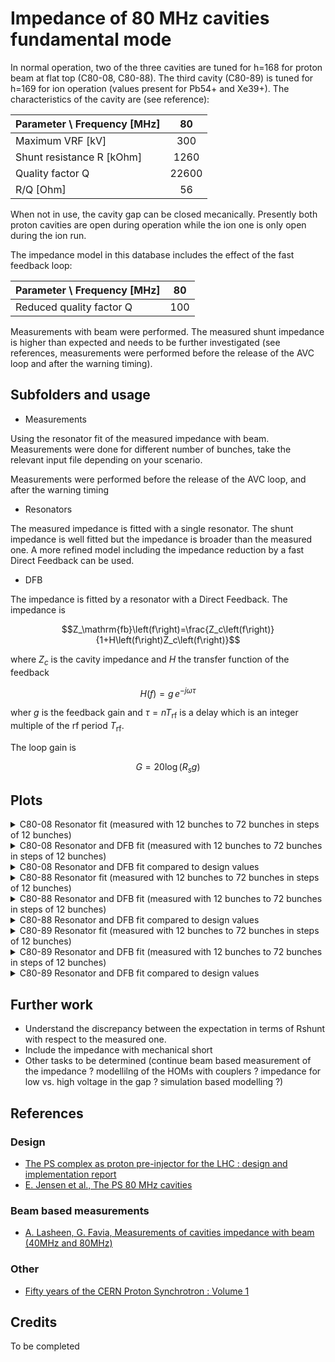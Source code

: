 # Impedance of 80 MHz cavities fundamental mode

In normal operation, two of the three cavities are tuned for h=168 for proton beam at flat top (C80-08, C80-88). 
The third cavity (C80-89) is tuned for h=169 for ion operation (values present for Pb54+ and Xe39+). The characteristics of
the cavity are (see reference):

| Parameter \ Frequency [MHz] 			| 80		|
| -------------------------------------	|:---------:|
| Maximum VRF [kV]       				| 300		|
| Shunt resistance R [kOhm]				| 1260 		|
| Quality factor Q 						| 22600 	|
| R/Q [Ohm] 							| 56		|

When not in use, the cavity gap can be closed mecanically. Presently both proton
cavities are open during operation while the ion one is only open during the ion run.

The impedance model in this database includes the effect of the fast feedback 
loop:

| Parameter \ Frequency [MHz] 			| 80		|
| -------------------------------------	|:---------:|
| Reduced quality factor Q				| 100 		|

Measurements with beam were performed. The measured shunt impedance is higher
than expected and needs to be further investigated (see references, measurements 
were performed before the release of the AVC loop and after the warning timing).

## Subfolders and usage

- Measurements

Using the resonator fit of the measured impedance with beam. Measurements were 
done for different number of bunches, take the relevant input file depending
on your scenario.

Measurements were performed before the release of the AVC loop, and after the
warning timing

- Resonators

The measured impedance is fitted with a single resonator. The shunt impedance
is well fitted but the impedance is broader than the measured one. A more refined
model including the impedance reduction by a fast Direct Feedback can be used.

- DFB

The impedance is fitted by a resonator with a Direct Feedback. The 
impedance is 

```math
Z_\mathrm{fb}\left(f\right)=\frac{Z_c\left(f\right)}{1+H\left(f\right)Z_c\left(f\right)}
```

where $`Z_c`$ is the cavity impedance and $`H`$
the transfer function of the feedback

```math
H\left(f\right)=g\,e^{-j \omega \tau}
```

wher $`g`$ is the feedback gain and $`\tau=n T_{\mathrm{rf}}`$ is a delay
which is an integer multiple of the rf period $`T_{\mathrm{rf}}`$.

The loop gain is 

```math
G = 20\log{\left(R_s g\right)}
```

## Plots

<details>
  <summary>C80-08 Resonator fit (measured with 12 bunches to 72 bunches in steps of 12 bunches)</summary>
  <img src="C08/Resonators/fitted_b12.png">
  <img src="C08/Resonators/fitted_b24.png">
  <img src="C08/Resonators/fitted_b36.png">
  <img src="C08/Resonators/fitted_b48.png">
  <img src="C08/Resonators/fitted_b60.png">
  <img src="C08/Resonators/fitted_b72.png">
</details>

<details>
  <summary>C80-08 Resonator and DFB fit (measured with 12 bunches to 72 bunches in steps of 12 bunches)</summary>
  <img src="C08/DFB/fitted_b12.png">
  <img src="C08/DFB/fitted_b24.png">
  <img src="C08/DFB/fitted_b36.png">
  <img src="C08/DFB/fitted_b48.png">
  <img src="C08/DFB/fitted_b60.png">
  <img src="C08/DFB/fitted_b72.png">
</details>

<details>
  <summary>C80-08 Resonator and DFB fit compared to design values</summary>
  <img src="C08/DFB/final_rshunt.png">
  <img src="C08/DFB/final_Q.png">
  <img src="C08/DFB/final_RoQ.png">
  <img src="C08/DFB/final_gain.png">
  <img src="C08/DFB/final_delay.png">
</details>

<details>
  <summary>C80-88 Resonator fit (measured with 12 bunches to 72 bunches in steps of 12 bunches)</summary>
  <img src="C88/Resonators/fitted_b12.png">
  <img src="C88/Resonators/fitted_b24.png">
  <img src="C88/Resonators/fitted_b36.png">
  <img src="C88/Resonators/fitted_b48.png">
  <img src="C88/Resonators/fitted_b60.png">
  <img src="C88/Resonators/fitted_b72.png">
</details>

<details>
  <summary>C80-88 Resonator and DFB fit (measured with 12 bunches to 72 bunches in steps of 12 bunches)</summary>
  <img src="C88/DFB/fitted_b12.png">
  <img src="C88/DFB/fitted_b24.png">
  <img src="C88/DFB/fitted_b36.png">
  <img src="C88/DFB/fitted_b48.png">
  <img src="C88/DFB/fitted_b60.png">
  <img src="C88/DFB/fitted_b72.png">
</details>

<details>
  <summary>C80-88 Resonator and DFB fit compared to design values</summary>
  <img src="C88/DFB/final_rshunt.png">
  <img src="C88/DFB/final_Q.png">
  <img src="C88/DFB/final_RoQ.png">
  <img src="C88/DFB/final_gain.png">
  <img src="C88/DFB/final_delay.png">
</details>


<details>
  <summary>C80-89 Resonator fit (measured with 12 bunches to 72 bunches in steps of 12 bunches)</summary>
  <img src="C89/Resonators/fitted_b12.png">
  <img src="C89/Resonators/fitted_b24.png">
  <img src="C89/Resonators/fitted_b36.png">
  <img src="C89/Resonators/fitted_b48.png">
  <img src="C89/Resonators/fitted_b60.png">
  <img src="C89/Resonators/fitted_b72.png">
</details>

<details>
  <summary>C80-89 Resonator and DFB fit (measured with 12 bunches to 72 bunches in steps of 12 bunches)</summary>
  <img src="C89/DFB/fitted_b12.png">
  <img src="C89/DFB/fitted_b24.png">
  <img src="C89/DFB/fitted_b36.png">
  <img src="C89/DFB/fitted_b48.png">
  <img src="C89/DFB/fitted_b60.png">
  <img src="C89/DFB/fitted_b72.png">
</details>

<details>
  <summary>C80-89 Resonator and DFB fit compared to design values</summary>
  <img src="C89/DFB/final_rshunt.png">
  <img src="C89/DFB/final_Q.png">
  <img src="C89/DFB/final_RoQ.png">
  <img src="C89/DFB/final_gain.png">
  <img src="C89/DFB/final_delay.png">
</details>

## Further work

- Understand the discrepancy between the expectation in terms of Rshunt with
respect to the measured one.
- Include the impedance with mechanical short
- Other tasks to be determined (continue beam based measurement of the impedance ? 
modellilng of the HOMs with couplers ? impedance for low vs. high voltage in the gap ? 
simulation based modelling ?)

## References

### Design
- [The PS complex as proton pre-injector for the LHC : design and implementation report](https://cds.cern.ch/record/449242)
- [E. Jensen et al., The PS 80 MHz cavities](https://accelconf.web.cern.ch/accelconf/e98/PAPERS/TUP02H.PDF)

### Beam based measurements
- [A. Lasheen, G. Favia, Measurements of cavities impedance with beam (40MHz and 80MHz)](https://indico.cern.ch/event/685455/#4-measurements-of-cavities-imp)

### Other
- [Fifty years of the CERN Proton Synchrotron : Volume 1](https://cds.cern.ch/record/1359959)

## Credits

To be completed
